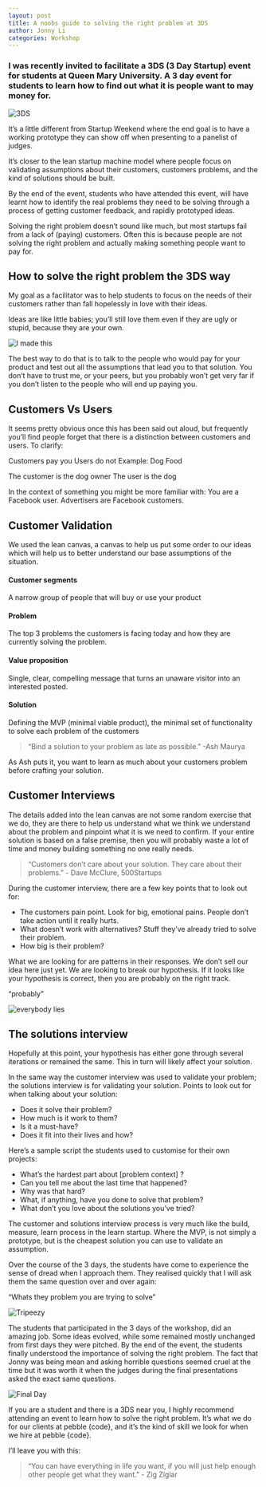 ```yaml
---
layout: post
title: A noobs guide to solving the right problem at 3DS
author: Jonny Li
categories: Workshop
---
```


### I was recently invited to facilitate a 3DS (3 Day Startup) event for students at Queen Mary University. A 3 day event for students to learn how to find out what it is people want to may money for. 

![3DS](/img/posts/2015-07-17-solving-the-right-problem/3ds.jpg)

It’s a little different from Startup Weekend where the end goal is to have a working prototype they can show off when presenting to a panelist of judges. 

It’s closer to the lean startup machine model where people focus on validating assumptions about their customers, customers problems, and the kind of solutions should be built. 

By the end of the event, students who have attended this event, will have learnt how to identify the real problems they need to be solving through a process of getting customer feedback, and rapidly prototyped ideas.

Solving the right problem doesn’t sound like much, but most startups fail from a lack of (paying) customers. Often this is because people are not solving the right problem and actually making something people want to pay for.

## How to solve the right problem the 3DS way
My goal as a facilitator was to help students to focus on the needs of their customers rather than fall hopelessly in love with their ideas.

Ideas are like little babies; you’ll still love them even if they are ugly or stupid, because they are your own.

![I made this](/img/posts/2015-07-17-solving-the-right-problem/i-made-this.jpg)

The best way to do that is to talk to the people who would pay for your product and test out all the assumptions that lead you to that solution. You don’t have to trust me, or your peers, but you probably won’t get very far if you don’t listen to the people who will end up paying you.

## Customers Vs Users
It seems pretty obvious once this has been said out aloud, but frequently you’ll find people forget that there is a distinction between customers and users. To clarify:

Customers pay you
Users do not
Example: Dog Food

The customer is the dog owner
The user is the dog

In the context of something you might be more familiar with: 
You are a Facebook user. 
Advertisers are Facebook customers.

## Customer Validation
We used the lean canvas, a canvas to help us put some order to our ideas which will help us to better understand our base assumptions of the situation. 

#### Customer segments
A narrow group of people that will buy or use your product

#### Problem
The top 3 problems the customers is facing today and how they are currently solving the problem.

#### Value proposition
Single, clear, compelling message that turns an unaware visitor into an interested posted.

#### Solution
Defining the MVP (minimal viable product), the minimal set of functionality to solve each problem of the customers

> “Bind a solution to your problem as late as possible.” -Ash Maurya

As Ash puts it, you want to learn as much about your customers problem before crafting your solution. 

## Customer Interviews
The details added into the lean canvas are not some random exercise that we do, they are there to help us understand what we think we understand about the problem and pinpoint what it is we need to confirm. If your entire solution is based on a false premise, then you will probably waste a lot of time and money building something no one really needs. 

> “Customers don’t care about your solution. They care about their problems.” - Dave McClure, 500Startups

During the customer interview, there are a few key points that to look out for: 
- The customers pain point. Look for big, emotional pains. People don’t take action until it really hurts.
- What doesn’t work with alternatives? Stuff they’ve already tried to solve their problem. 
- How big is their problem? 

What we are looking for are patterns in their responses. We don’t sell our idea here just yet. We are looking to break our hypothesis. If it looks like your hypothesis is correct, then you are probably on the right track. 

“probably”

![everybody lies](/img/posts/2015-07-17-solving-the-right-problem/everybody-lies.jpg)

## The solutions interview
Hopefully at this point, your hypothesis has either gone through several iterations or remained the same. This in turn will likely affect your solution. 

In the same way the customer interview was used to validate your problem; the solutions interview is for validating your solution. Points to look out for when talking about your solution:
- Does it solve their problem?
- How much is it work to them?
- Is it a must-have?
- Does it fit into their lives and how?

Here’s a sample script the students used to customise for their own projects:

- What’s the hardest part about [problem context] ? 
- Can you tell me about the last time that happened? 
- Why was that hard? 
- What, if anything, have you done to solve that problem? 
- What don’t you love about the solutions you’ve tried?

The customer and solutions interview process is very much like the build, measure, learn process in the learn startup. Where the MVP, is not simply a prototype, but is the cheapest solution you can use to validate an assumption. 

Over the course of the 3 days, the students have come to experience the sense of dread when I approach them. They  realised quickly that I will ask them the same question over and over again:

“Whats they problem you are trying to solve” 

![Tripeezy](/img/posts/2015-07-17-solving-the-right-problem/Tripeezy.jpg)

The students that participated in the 3 days of the workshop, did an amazing job. Some ideas evolved, while some remained mostly unchanged from first days they were pitched. By the end of the event, the students finally understood the importance of solving the right problem. The fact that Jonny was being mean and asking horrible questions seemed cruel at the time but it was worth it when the judges during the final presentations asked the exact same questions.

![Final Day](/img/posts/2015-07-17-solving-the-right-problem/final-day.jpg)

If you are a student and there is a 3DS near you, I highly recommend attending an event to learn how to solve the right problem. It’s what we do for our clients at pebble {code}, and it’s the kind of skill we look for when we hire at pebble {code}.

I’ll leave you with this:

> “You can have everything in life you want, if you will just help enough other people get what they want.” - Zig Ziglar

